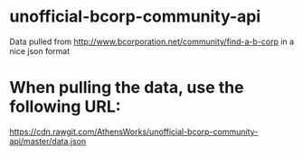# unofficial-bcorp-community-api
Data pulled from http://www.bcorporation.net/community/find-a-b-corp in a nice json format

# When pulling the data, use the following URL:
https://cdn.rawgit.com/AthensWorks/unofficial-bcorp-community-api/master/data.json
